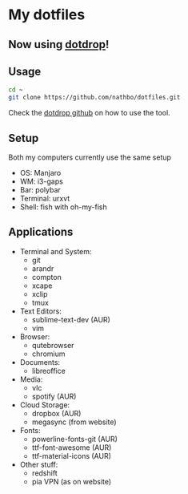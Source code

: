 # My dotfiles

## Now using [dotdrop](https://github.com/deadc0de6/dotdrop)!

## Usage
```bash
cd ~
git clone https://github.com/nathbo/dotfiles.git
```
Check the [dotdrop github](https://github.com/deadc0de6/dotdrop) on how to use the tool.

## Setup
Both my computers currently use the same setup
- OS: Manjaro
- WM: i3-gaps
- Bar: polybar
- Terminal: urxvt
- Shell: fish with oh-my-fish

## Applications
- Terminal and System:
    - git
    - arandr
    - compton
    - xcape
    - xclip
    - tmux
- Text Editors:
    - sublime-text-dev (AUR)
    - vim
- Browser:
    - qutebrowser
    - chromium
- Documents:
    - libreoffice
- Media:
    - vlc
    - spotify (AUR)
- Cloud Storage:
    - dropbox (AUR)
    - megasync (from website)
- Fonts:
    - powerline-fonts-git (AUR)
    - ttf-font-awesome (AUR)
    - ttf-material-icons (AUR)
- Other stuff:
    - redshift
    - pia VPN (as on website)
